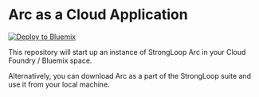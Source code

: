# Arc as a Cloud Application

[![Deploy to Bluemix](https://bluemix.net/deploy/button.png)](https://github.com/svennam92/arc-app.git)

This repository will start up an instance of StrongLoop Arc in your Cloud Foundry / Bluemix space.

Alternatively, you can download Arc as a part of the StrongLoop suite and use it from your local machine.
